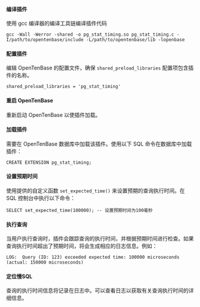 #### 编译插件

使用 gcc 编译器的编译工具链编译插件代码

```
gcc -Wall -Werror -shared -o pg_stat_timing.so pg_stat_timing.c -I/path/to/opentenbase/include -L/path/to/opentenbase/lib -lopenbase
```



#### 配置插件

编辑 OpenTenBase 的配置文件，确保 `shared_preload_libraries` 配置项包含插件的名称。

```
shared_preload_libraries = 'pg_stat_timing'
```



#### 重启 OpenTenBase

重新启动 OpenTenBase 以使插件加载。



#### **加载插件**

需要在 OpenTenBase 数据库中加载该插件。使用以下 SQL 命令在数据库中加载插件：

```
CREATE EXTENSION pg_stat_timing;
```



#### **设置预期时间**

使用提供的自定义函数 `set_expected_time()` 来设置预期的查询执行时间。在 SQL 控制台中执行以下命令：

```
SELECT set_expected_time(100000); -- 设置预期时间为100毫秒
```



#### 执行查询

当用户执行查询时，插件会跟踪查询的执行时间，并根据预期时间进行检查。如果查询执行时间超出了预期时间，将会生成相应的日志信息。例如：

```
LOG:  Query (ID: 123) exceeded expected time: 100000 microseconds (actual: 150000 microseconds)
```



#### **定位慢SQL**

 查询的执行时间信息将记录在日志中。可以查看日志以获取有关查询执行时间的详细信息。

